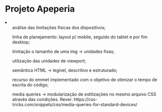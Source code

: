 # Projeto Apeperia
<li>
  <ul>análise das limitações físicas dos dispositivos; </ul>
  
  <ul>linha de planejamento: layout p/ mobile, seguido do tablet e por fim desktop; </ul>
  
  <ul>limitação o tamanho de uma img -> unidades fixas; </ul>
  
  <ul>utilização das unidades de viewport; </ul>
  
  <ul>semântica HTML -> legível, descritivo e estruturado; </ul>
  
  <ul>recurso do emmet implementado com o objetivo de otimizar o tempo de escrita do código; </ul>
  
  <ul>media queries -> modularização de estilizações no mesmo arquivo CSS através das condições. 
      Rever: https://css-tricks.com/snippets/css/media-queries-for-standard-devices/</ul>
</li>





